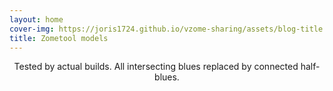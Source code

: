 ```yaml
---
layout: home
cover-img: https://joris1724.github.io/vzome-sharing/assets/blog-title.png
title: Zometool models
---
```

<center>Tested by actual builds. All intersecting blues replaced by connected half-blues.</center>
